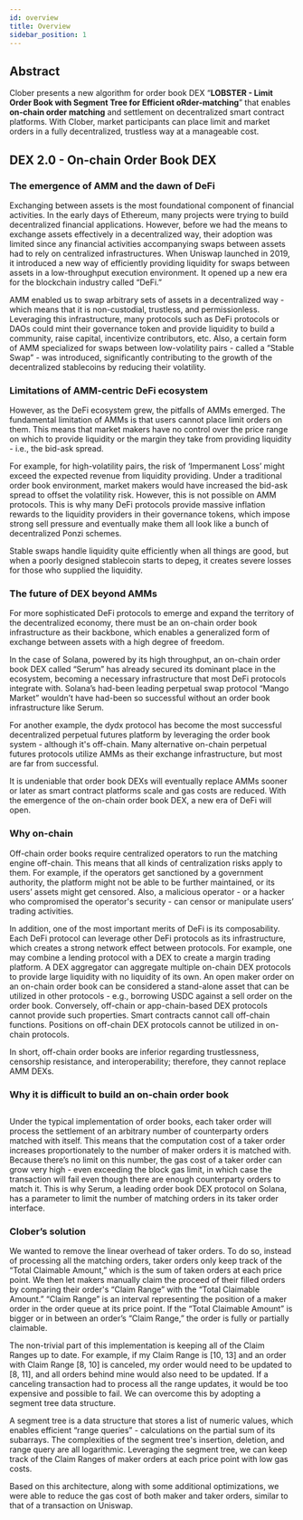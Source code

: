 ```yaml
---
id: overview
title: Overview
sidebar_position: 1
---
```


## Abstract

Clober presents a new algorithm for order book DEX “**LOBSTER - Limit Order Book with Segment Tree for Efficient oRder-matching**” that enables **on-chain order matching** and settlement on decentralized smart contract platforms. 
With Clober, market participants can place limit and market orders in a fully decentralized, trustless way at a manageable cost.

## DEX 2.0 - On-chain Order Book DEX

### The emergence of AMM and the dawn of DeFi

Exchanging between assets is the most foundational component of financial activities. 
In the early days of Ethereum, many projects were trying to build decentralized financial applications. 
However, before we had the means to exchange assets effectively in a decentralized way, their adoption was limited since any financial activities accompanying swaps between assets had to rely on centralized infrastructures. 
When Uniswap launched in 2019, it introduced a new way of efficiently providing liquidity for swaps between assets in a low-throughput execution environment. It opened up a new era for the blockchain industry called “DeFi.”

AMM enabled us to swap arbitrary sets of assets in a decentralized way - which means that it is non-custodial, trustless, and permissionless. 
Leveraging this infrastructure, many protocols such as DeFi protocols or DAOs could mint their governance token and provide liquidity to build a community, raise capital, incentivize contributors, etc. 
Also, a certain form of AMM specialized for swaps between low-volatility pairs - called a “Stable Swap” - was introduced, significantly contributing to the growth of the decentralized stablecoins by reducing their volatility.

### Limitations of AMM-centric DeFi ecosystem

However, as the DeFi ecosystem grew, the pitfalls of AMMs emerged. 
The fundamental limitation of AMMs is that users cannot place limit orders on them. 
This means that market makers have no control over the price range on which to provide liquidity or the margin they take from providing liquidity - i.e., the bid-ask spread.

For example, for high-volatility pairs, the risk of ‘Impermanent Loss’ might exceed the expected revenue from liquidity providing. 
Under a traditional order book environment, market makers would have increased the bid-ask spread to offset the volatility risk. 
However, this is not possible on AMM protocols. This is why many DeFi protocols provide massive inflation rewards to the liquidity providers in their governance tokens, which impose strong sell pressure and eventually make them all look like a bunch of decentralized Ponzi schemes.

Stable swaps handle liquidity quite efficiently when all things are good, but when a poorly designed stablecoin starts to depeg, it creates severe losses for those who supplied the liquidity.

### The future of DEX beyond AMMs

For more sophisticated DeFi protocols to emerge and expand the territory of the decentralized economy, there must be an on-chain order book infrastructure as their backbone, which enables a generalized form of exchange between assets with a high degree of freedom.

In the case of Solana, powered by its high throughput, an on-chain order book DEX called “Serum” has already secured its dominant place in the ecosystem, becoming a necessary infrastructure that most DeFi protocols integrate with. 
Solana’s had-been leading perpetual swap protocol “Mango Market” wouldn’t have had-been so successful without an order book infrastructure like Serum.

For another example, the dydx protocol has become the most successful decentralized perpetual futures platform by leveraging the order book system - although it's off-chain. 
Many alternative on-chain perpetual futures protocols utilize AMMs as their exchange infrastructure, but most are far from successful.

It is undeniable that order book DEXs will eventually replace AMMs sooner or later as smart contract platforms scale and gas costs are reduced. With the emergence of the on-chain order book DEX, a new era of DeFi will open.

### Why on-chain

Off-chain order books require centralized operators to run the matching engine off-chain. 
This means that all kinds of centralization risks apply to them. For example, if the operators get sanctioned by a government authority, the platform might not be able to be further maintained, or its users’ assets might get censored. 
Also, a malicious operator - or a hacker who compromised the operator's security - can censor or manipulate users’ trading activities.

In addition, one of the most important merits of DeFi is its composability. 
Each DeFi protocol can leverage other DeFi protocols as its infrastructure, which creates a strong network effect between protocols. 
For example, one may combine a lending protocol with a DEX to create a margin trading platform. 
A DEX aggregator can aggregate multiple on-chain DEX protocols to provide large liquidity with no liquidity of its own. An open maker order on an on-chain order book can be considered a stand-alone asset that can be utilized in other protocols - e.g., borrowing USDC against a sell order on the order book. 
Conversely, off-chain or app-chain-based DEX protocols cannot provide such properties. 
Smart contracts cannot call off-chain functions. 
Positions on off-chain DEX protocols cannot be utilized in on-chain protocols.

In short, off-chain order books are inferior regarding trustlessness, censorship resistance, and interoperability; therefore, they cannot replace AMM DEXs.

### Why it is difficult to build an on-chain order book
## 

Under the typical implementation of order books, each taker order will process the settlement of an arbitrary number of counterparty orders matched with itself. 
This means that the computation cost of a taker order increases proportionately to the number of maker orders it is matched with. 
Because there’s no limit on this number, the gas cost of a taker order can grow very high - even exceeding the block gas limit, in which case the transaction will fail even though there are enough counterparty orders to match it. 
This is why Serum, a leading order book DEX protocol on Solana, has a parameter to limit the number of matching orders in its taker order interface.

### Clober’s solution
We wanted to remove the linear overhead of taker orders. 
To do so, instead of processing all the matching orders, taker orders only keep track of the “Total Claimable Amount,” which is the sum of taken orders at each price point. 
We then let makers manually claim the proceed of their filled orders by comparing their order's “Claim Range” with the “Total Claimable Amount.” 
“Claim Range” is an interval representing the position of a maker order in the order queue at its price point. 
If the “Total Claimable Amount” is bigger or in between an order’s “Claim Range,” the order is fully or partially claimable.

The non-trivial part of this implementation is keeping all of the Claim Ranges up to date. 
For example, if my Claim Range is [10, 13] and an order with Claim Range [8, 10] is canceled, my order would need to be updated to [8, 11], and all orders behind mine would also need to be updated. 
If a canceling transaction had to process all the range updates, it would be too expensive and possible to fail. 
We can overcome this by adopting a segment tree data structure.

A segment tree is a data structure that stores a list of numeric values, which enables efficient “range queries” - calculations on the partial sum of its subarrays. 
The complexities of the segment tree's insertion, deletion, and range query are all logarithmic. 
Leveraging the segment tree, we can keep track of the Claim Ranges of maker orders at each price point with low gas costs.

Based on this architecture, along with some additional optimizations, we were able to reduce the gas cost of both maker and taker orders, similar to that of a transaction on Uniswap.
